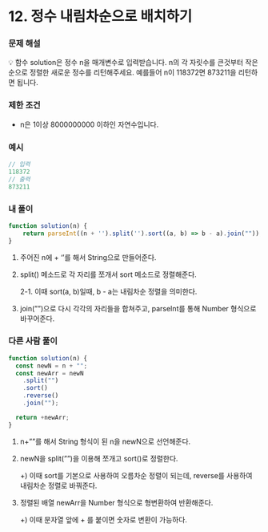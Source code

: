 # 12. 정수 내림차순으로 배치하기

### 문제 해설

<aside>
💡 함수 solution은 정수 n을 매개변수로 입력받습니다. n의 각 자릿수를 큰것부터 작은 순으로 정렬한 새로운 정수를 리턴해주세요. 예를들어 n이 118372면 873211을 리턴하면 됩니다.

</aside>

### 제한 조건

- n은 1이상 8000000000 이하인 자연수입니다.

### 예시

```jsx
// 입력
118372
// 출력
873211
```

### 내 풀이

```jsx
function solution(n) {
    return parseInt((n + '').split('').sort((a, b) => b - a).join(""));
}
```

1. 주어진 n에 + ‘’를 해서 String으로 만들어준다.
2. split() 메소드로 각 자리를 쪼개서 sort 메소드로 정렬해준다.
    
    2-1. 이때 sort(a, b)일때, b - a는 내림차순 정렬을 의미한다.
    
3. join(””)으로 다시 각각의 자리들을 합쳐주고, parseInt를 통해 Number 형식으로 바꾸어준다.

### 다른 사람 풀이

```jsx
function solution(n) {
  const newN = n + "";
  const newArr = newN
    .split("")
    .sort()
    .reverse()
    .join("");

  return +newArr;
}
```

1. n+””를 해서  String 형식이 된 n을 newN으로 선언해준다.
2. newN을 split(””)을 이용해 쪼개고 sort()로 정렬한다.
    
    +) 이때 sort를 기본으로 사용하여 오름차순 정렬이 되는데, reverse를 사용하여 내림차순 정렬로 바꿔준다.
    
3. 정렬된 배열 newArr을 Number 형식으로 형변환하여 반환해준다.
    
    +) 이때 문자열 앞에 + 를 붙이면 숫자로 변환이 가능하다.